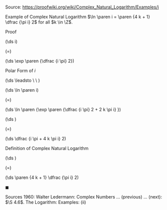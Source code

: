 # 

Source: https://proofwiki.org/wiki/Complex_Natural_Logarithm/Examples/i

Example of Complex Natural Logarithm
$\ln \paren i = \paren {4 k + 1} \dfrac {\pi i} 2$
for all $k \in \Z$.


Proof













\(\ds i\)

\(=\)







\(\ds \exp \paren {\dfrac {i \pi} 2}\)





Polar Form of  $i$








\(\ds \leadsto \ \ \)





\(\ds \ln \paren i\)

\(=\)







\(\ds \ln \paren {\exp \paren {\dfrac {i \pi} 2 + 2 k \pi i} }\)




















\(\ds \)

\(=\)







\(\ds \dfrac {i \pi + 4 k \pi i} 2\)





Definition of Complex Natural Logarithm














\(\ds \)

\(=\)







\(\ds \paren {4 k + 1} \dfrac {\pi i} 2\)









$\blacksquare$


Sources
1960: Walter Ledermann: Complex Numbers ... (previous) ... (next): $\S 4.6$. The Logarithm: Examples: $\text {(ii)}$




